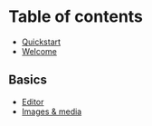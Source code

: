 # Table of contents

* [Quickstart](README.md)
* [Welcome](<README (1).md>)

## Basics

* [Editor](basics/editor.md)
* [Images & media](basics/images-and-media.md)

